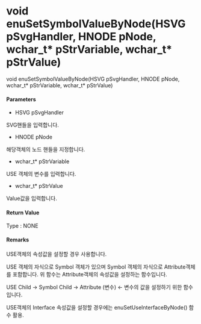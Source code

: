 # void enuSetSymbolValueByNode\(HSVG pSvgHandler, HNODE pNode, wchar\_t\* pStrVariable, wchar\_t\* pStrValue\)

void enuSetSymbolValueByNode\(HSVG pSvgHandler, HNODE pNode, wchar\_t\* pStrVariable, wchar\_t\* pStrValue\)

#### Parameters

* HSVG pSvgHandler

SVG핸들을 입력합니다.

* HNODE pNode

해당객체의 노드 핸들을 지정합니다.

* wchar\_t\* pStrVariable

USE 객체의 변수를 입력합니다.

* wchar\_t\* pStrValue

Value값을 입력합니다.

#### Return Value

Type : NONE

#### Remarks

USE객체의 속성값을 설정할 경우 사용합니다.

USE 객체의 자식으로 Symbol 객체가 있으며 Symbol 객체의 자식으로 Attribute객체를 포함합니다. 위 함수는 Attribute객체의 속성값을 설정하는 함수입니다.

USE Child -&gt; Symbol Child -&gt; Attribute \(변수\) &lt;- 변수의 값을 설정하기 위한 함수입니다.

USE객체의 Interface 속성값을 설정할 경우에는 enuSetUseInterfaceByNode\(\) 함수 활용.

